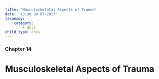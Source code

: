 ```yaml
---
title: 'Musculoskeletal Aspects of Trauma'
date: '13:30 09-07-2017'
taxonomy:
    category:
        - docs
child_type: docs
---
```


### Chapter 14

# Musculoskeletal Aspects of Trauma